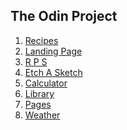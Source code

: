 ## The Odin Project

1. <a href="./recipes">Recipes<a>
2. <a href="./landing-page">Landing Page<a>
3. <a href="./r-p-s">R P S<a>
4. <a href="./etch-a-sketch">Etch A Sketch<a>
5. <a href="./calculator">Calculator<a>
6. <a href="./library">Library<a>
7. <a href="./pages">Pages<a>
8. <a href="./weather">Weather<a>
